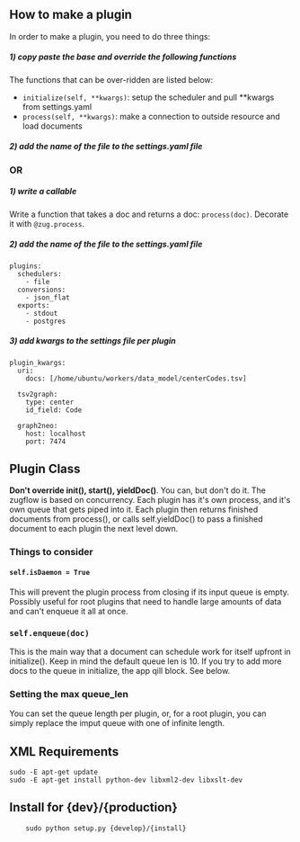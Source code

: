 
## How to make a plugin

In order to make a plugin, you need to do three things:

##### 1) copy paste the base and override the following functions

The functions that can be over-ridden are listed below:

* `initialize(self, **kwargs)`: setup the scheduler and pull **kwargs from settings.yaml
* `process(self, **kwargs)`: make a connection to outside resource and load documents

##### 2) add the name of the file to the settings.yaml file

### OR

##### 1) write a callable 

Write a function that takes a doc and returns a doc:
`process(doc)`. Decorate it with `@zug.process`.

##### 2) add the name of the file to the settings.yaml file


```
plugins:
  schedulers:
    - file
  conversions:
    - json_flat
  exports:
    - stdout
    - postgres
```

##### 3) add kwargs to the settings file per plugin

```
plugin_kwargs:
  uri:
    docs: [/home/ubuntu/workers/data_model/centerCodes.tsv]
  
  tsv2graph:
    type: center
    id_field: Code
      
  graph2neo:
    host: localhost
    port: 7474
```

## Plugin Class

**Don't override __init__(), start(), yieldDoc()**.  You can, but
  don't do it.  The zugflow is based on concurrency.  Each plugin has
  it's own process, and it's own queue that gets piped into it.  Each
  plugin then returns finished documents from process(), or calls
  self.yieldDoc() to pass a finished document to each plugin the next
  level down.


### Things to consider

#### `self.isDaemon = True`

This will prevent the plugin process from closing if its input queue
is empty.  Possibly useful for root plugins that need to handle large
amounts of data and can't enqueue it all at once.

### `self.enqueue(doc)`

This is the main way that a document can schedule work for itself
upfront in initialize().  Keep in mind the default queue len is 10.
If you try to add more docs to the queue in initialize, the app qill
block.  See below.

### Setting the max queue_len

You can set the queue length per plugin, or, for a root plugin, you
can simply replace the imput queue with one of infinite length.

## XML Requirements
	sudo -E apt-get update
	sudo -E apt-get install python-dev libxml2-dev libxslt-dev

## Install for {dev}/{production}
        sudo python setup.py {develop}/{install}
